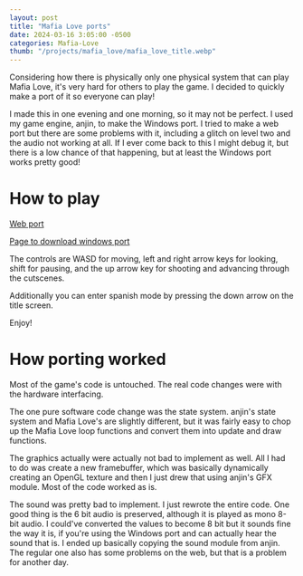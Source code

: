 ```yaml
---
layout: post
title: "Mafia Love ports"
date: 2024-03-16 3:05:00 -0500
categories: Mafia-Love
thumb: "/projects/mafia_love/mafia_love_title.webp"
---
```

Considering how there is physically only one physical system that can play Mafia Love, it's very hard for others to
play the game. I decided to quickly make a port of it so everyone can play!

I made this in one evening and one morning, so it may not be perfect. I used my game engine, anjin, to make the
Windows port. I tried to make a web port but there are some problems with it, including a glitch on level two and
the audio not working at all. If I ever come back to this I might debug it, but there is a low chance of that
happening, but at least the Windows port works pretty good!

# How to play

<a target="_blank" href="https://mihirchaudhari.github.io/mafia_love/">Web port</a>

<a target="_blank" href="https://github.com/mihirchaudhari/mafia_love/releases">Page to download windows port</a>

The controls are WASD for moving, left and right arrow keys for looking, shift for pausing, and the up arrow key
for shooting and advancing through the cutscenes.

Additionally you can enter spanish mode by pressing the down arrow on the title screen.

Enjoy!

# How porting worked
Most of the game's code is untouched. The real code changes were with the hardware interfacing.

The one pure software code change was the state system. anjin's state system and Mafia Love's are slightly
different, but it was fairly easy to chop up the Mafia Love loop functions and convert them into update and draw
functions.

The graphics actually were actually not bad to implement as well. All I had to do was create a new framebuffer,
which was basically dynamically creating an OpenGL texture and then I just drew that using anjin's GFX module.
Most of the code worked as is.

The sound was pretty bad to implement. I just rewrote the entire code. One good thing is the 6 bit audio is
preserved, although it is played as mono 8-bit audio. I could've converted the values to become 8 bit but it sounds
fine the way it is, if you're using the Windows port and can actually hear the sound that is. I ended up
basically copying the sound module from anjin. The regular one also has some problems on the web, but that is a
problem for another day.